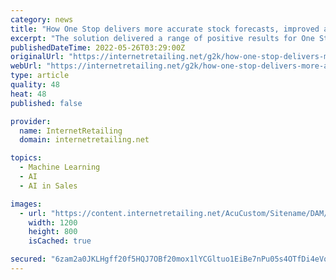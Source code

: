 ```yaml
---
category: news
title: "How One Stop delivers more accurate stock forecasts, improved availability and increased sales with machine learning"
excerpt: "The solution delivered a range of positive results for One Stop - including a 1.9 pp increase in-store availability, a four percent reduction in fresh spoilage"
publishedDateTime: 2022-05-26T03:29:00Z
originalUrl: "https://internetretailing.net/g2k/how-one-stop-delivers-more-accurate-stock-forecasts-improved-availability-and-increased-sales-with-machine-learning"
webUrl: "https://internetretailing.net/g2k/how-one-stop-delivers-more-accurate-stock-forecasts-improved-availability-and-increased-sales-with-machine-learning"
type: article
quality: 48
heat: 48
published: false

provider:
  name: InternetRetailing
  domain: internetretailing.net

topics:
  - Machine Learning
  - AI
  - AI in Sales

images:
  - url: "https://content.internetretailing.net/AcuCustom/Sitename/DAM/054/One_Stop_x_Uber_Eats.jpg"
    width: 1200
    height: 800
    isCached: true

secured: "6zam2a0JKLHgff20f5HQJ7OBf20mox1lYCGltuo1EiBe7nPu05s4OTfDi4eVq1RDfoYvTP4ienL4i/R8gxJAedjjhdb9uPnzWmvpZlBDrnKR1kWvrIz1A50lCarEOk0/1+NYVMhJ4AfpJEdv1p31jGmMQIHpt3nOGaAKzxR8B2CqRq7FuIrce24q/ofZsBFx3bLRPiPVVJziCXyvV0dS78/2qqLxavozhsK+cDIcACbzrKR7Lpoz4C02gBTKZuD2VEJNEyyTcv5HKK8yGos6wePlgipv3c8FIpnjg2YH55DzBpokSry8+DeWXh5yBo68fkLCBRiIaEk2/uLBTs5ESm9A0jsC9z49YEYNsmZnMU0=;XlvmsCXe6yaqrAxi2kBmOQ=="
---
```


